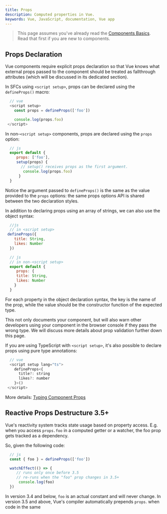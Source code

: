 ```yaml
---
title: Props
description: Computed properties in Vue.
keywords: Vue, JavaScript, documentation, Vue app
---
```


  >This page assumes you've already read the <a href="https://starlight-astro-docs.vercel.app/getting-started/component-basics/" class="addcolortext"> Components Basics</a>. Read that first if you are new to components.
  
  
  ## Props Declaration​

  Vue components require explicit props declaration so that Vue knows what external props passed to the component should be treated as fallthrough attributes (which will be discussed in its dedicated section).


  In SFCs using `<script setup>`, props can be declared using the `defineProps()` macro:

  ``` javascript
    // vue
    <script setup>
      const props = defineProps(['foo'])

      console.log(props.foo)
   </script>
  ```

  In non-`<script setup>` components, props are declared using the `props` option:
  

  ``` javascript
    // js
    export default {
       props: ['foo'],
       setup(props) {
         // setup() receives props as the first argument.
          console.log(props.foo)
        }
    }
  ```

  Notice the argument passed to `defineProps()` is the same as the value provided to the `props` options: the same props options API is shared between the two declaration styles.

  In addition to declaring props using an array of strings, we can also use the object syntax:

  ``` javascript
    //js
    // in <script setup>
   defineProps({
      title: String,
      likes: Number
    })
  ```

  ``` javascript
    // js
    // in non-<script setup>
    export default {
       props: {
       title: String,
       likes: Number
      }
    }
  ```
  For each property in the object declaration syntax, the key is the name of the prop, while the value should be the constructor function of the expected type.

  This not only documents your component, but will also warn other developers using your component in the browser console if they pass the wrong type. We will discuss more details about prop validation further down this page.

  If you are using TypeScript with `<script setup>`, it's also possible to declare props using pure type annotations:
  
  ``` javascript
    // vue
    <script setup lang="ts">
      defineProps<{
        title?: string
        likes?: number
      }>()
   </script>

  ```

  More details: <a href="" class="addcolortext"> Typing Component Props </a>

  ## Reactive Props Destructure  <span class="float"> 3.5+</span>

  Vue's reactivity system tracks state usage based on property access. E.g. when you access `props.foo` in a computed getter or a watcher, the foo prop gets tracked as a dependency.

  So, given the following code:

  ``` javascript
    // js
    const { foo } = defineProps(['foo'])

    watchEffect(() => {
       // runs only once before 3.5
       // re-runs when the "foo" prop changes in 3.5+
        console.log(foo)
    })
  ```

  In version 3.4 and below, `foo` is an actual constant and will never change. In version 3.5 and above, Vue's compiler automatically prepends `props`. when code in the same <script setup> block accesses variables destructured from `defineProps`. 
  
  Therefore the code above becomes equivalent to the following:

  ``` javascript
    // js
    const props = defineProps(['foo'])

    watchEffect(() => {
      // `foo` transformed to `props.foo` by the compiler
     console.log(props.foo)
   })    
  ```

  In addition, you can use JavaScript's native default value syntax to declare default values for the props. This is particularly useful when using the type-based props declaration:

  ``` typescript
    // typescript
    const { foo = 'hello' } = defineProps<{ foo?: string }>()
  ```

  If you prefer to have more visual distinction between destructured props and normal variables in your IDE, Vue's VSCode extension provides a setting to enable inlay-hints for destructured props.

  ### Passing Destructured Props into Functions

  When we pass a destructured prop into a function, e.g.:

  ``` javascript
    // js
    const { foo } = defineProps(['foo'])

    watch(foo, /* ... */)
  ```

  This will not work as expected because it is equivalent to `watch(props.foo, ...)` - we are passing a value instead of a reactive data source to `watch`. In fact, Vue's compiler will catch such cases and throw a warning.

  Similar to how we can watch a normal prop with `watch(() => props.foo, ...)`, we can watch a destructured prop also by wrapping it in a getter:

  ``` javascript
    // js
    watch(() => foo, /* ... */)
  ```

  In addition, this is the recommended approach when we need to pass a destructured prop into an external function while retaining reactivity:

  ``` javascript
    //js
    useComposable(() => foo)
  ```

  The external function can call the getter (or normalize it with toValue) when it needs to track changes of the provided prop, e.g. in a computed or watcher getter.

  ## Prop Passing Details

  ### Prop Name Casing

  We declare long prop names using camelCase because this avoids having to use quotes when using them as property keys, and allows us to reference them directly in template expressions because they are valid JavaScript identifiers:

  ``` javascript
    // js
    defineProps({
     greetingMessage: String
   })
  ```

  ``` javascript
    // html
    <span>{{ greetingMessage }}</span>
  ```

  Technically, you can also use camelCase when passing props to a child component (except in in-DOM templates). However, the convention is using kebab-case in all cases to align with HTML attributes:

  ``` javascript
    // html
    <MyComponent greeting-message="hello" />

  ```

  
  We use PascalCase for component tags when possible because it improves template readability by differentiating Vue components from native elements. However, there isn't as much practical benefit in using camelCase when passing props, so we choose to follow each language's conventions.

  ### Static vs. Dynamic Props​
  
  
  So far, you've seen props passed as static values, like in:

  ``` javascript
    // template
    <BlogPost title="My journey with Vue" />
  ```

  You've also seen props assigned dynamically with `v-bind` or its `:` shortcut, such as in:

  ``` javascript
    // template
    <!-- Dynamically assign the value of a variable -->
    <BlogPost :title="post.title" />

    <!-- Dynamically assign the value of a complex expression -->
    <BlogPost :title="post.title + ' by ' + post.author.name" />
  ```

  ### Passing Different Value Types​
  
  
  In the two examples above, we happen to pass string values, but any type of value can be passed to a prop.

  #### Number

  ``` javascript
    // template
    <!-- Even though `42` is static, we need v-bind to tell Vue that -->
    <!-- this is a JavaScript expression rather than a string.       -->
    <BlogPost :likes="42" />

    <!-- Dynamically assign to the value of a variable. -->
    <BlogPost :likes="post.likes" />
  ```

  #### Boolean

  ``` template
    // js
    <!-- Including the prop with no value will imply `true`. -->
    <BlogPost is-published />

    <!-- Even though `false` is static, we need v-bind to tell Vue that -->
    <!-- this is a JavaScript expression rather than a string.          -->
    <BlogPost :is-published="false" />

    <!-- Dynamically assign to the value of a variable. -->
    <BlogPost :is-published="post.isPublished" />
  ``` 

  #### Array

  ``` javascript
    // template
    <!-- Even though the array is static, we need v-bind to tell Vue that -->
    <!-- this is a JavaScript expression rather than a string.            -->
    <BlogPost :comment-ids="[234, 266, 273]" />

    <!-- Dynamically assign to the value of a variable. -->
   <BlogPost :comment-ids="post.commentIds" />
  ```

  #### Object

  ``` javascript
    // js
    <!-- Even though the array is static, we need v-bind to tell Vue that -->
    <!-- this is a JavaScript expression rather than a string.            -->
    <BlogPost :comment-ids="[234, 266, 273]" />

    <!-- Dynamically assign to the value of a variable. -->
    <BlogPost :comment-ids="post.commentIds" />
  ```

  ### Binding Multiple Properties Using an Object​


  If you want to pass all the properties of an object as props, you can use v-bind without an argument (`v-bind` instead of `:prop-name`). For example, given a `post` object:

  ``` javascript
    // js
    const post = {
     id: 1,
     title: 'My Journey with Vue'
    }
  ```

  The following template:

  ``` javascript
    // template 
    <BlogPost v-bind="post" />
  ```

  Will be equivalent to:

     ``` javascript
      // template 
      <BlogPost :id="post.id" :title="post.title" />
    ```

  ## One-Way Data Flow​

  All props form a one-way-down binding between the child property and the parent one: when the parent property updates, it will flow down to the child, but not the other way around. This prevents child components from accidentally mutating the parent's state, which can make your app's data flow harder to understand.

  In addition, every time the parent component is updated, all props in the child component will be refreshed with the latest value. This means you should not attempt to mutate a prop inside a child component. If you do, Vue will warn you in the console:

  ``` javascript
    // js
    const props = defineProps(['foo'])

   // ❌ warning, props are readonly!
   props.foo = 'bar'
  ```
  There are usually two cases where it's tempting to mutate a prop:

  1. **The prop is used to pass in an initial value; the child component wants to use it as a local data property afterwards**.
  In this case, it's best to define a local data property that uses the prop as its initial value:

  ``` javascript
    // js
    const props = defineProps(['initialCounter'])

   // counter only uses props.initialCounter as the initial value;
   // it is disconnected from future prop updates.
   const counter = ref(props.initialCounter)
  ```

  2. **The prop is passed in as a raw value that needs to be transformed**. In this case, it's best to define a computed property using the prop's value:

  ``` javascript
    // js
    const props = defineProps(['size'])

   // computed property that auto-updates when the prop changes
   const normalizedSize = computed(() => props.size.trim().toLowerCase())
  ```

  ### Mutating Object / Array Props​
  
  When objects and arrays are passed as props, while the child component cannot mutate the prop binding, it will be able to mutate the object or array's nested properties. This is because in JavaScript objects and arrays are passed by reference, and it is unreasonably expensive for Vue to prevent such mutations.

  The main drawback of such mutations is that it allows the child component to affect parent state in a way that isn't obvious to the parent component, potentially making it more difficult to reason about the data flow in the future. As a best practice, you should avoid such mutations unless the parent and child are tightly coupled by design. In most cases, the child should emit an event to let the parent perform the mutation.

  ## Prop Validation​
  
  Components can specify requirements for their props, such as the types you've already seen. If a requirement is not met, Vue will warn you in the browser's JavaScript console. This is especially useful when developing a component that is intended to be used by others.

  To specify prop validations, you can provide an object with validation requirements to the `defineProps()` macro, instead of an array of strings. For example:

  ``` javascript
    // js
    defineProps({
  // Basic type check
  //  (`null` and `undefined` values will allow any type)
  propA: Number,
  // Multiple possible types
  propB: [String, Number],
  // Required string
  propC: {
    type: String,
    required: true
  },
  // Required but nullable string
  propD: {
    type: [String, null],
    required: true
  },
  // Number with a default value
  propE: {
    type: Number,
    default: 100
  },
  // Object with a default value
  propF: {
    type: Object,
    // Object or array defaults must be returned from
    // a factory function. The function receives the raw
    // props received by the component as the argument.
    default(rawProps) {
      return { message: 'hello' }
    }
  },
  // Custom validator function
  // full props passed as 2nd argument in 3.4+
  propG: {
    validator(value, props) {
      // The value must match one of these strings
      return ['success', 'warning', 'danger'].includes(value)
    }
  },
  // Function with a default value
  propH: {
    type: Function,
    // Unlike object or array default, this is not a factory
    // function - this is a function to serve as a default value
    default() {
      return 'Default function'
    }
  }
})
```
  Additional details:

  - All props are optional by default, unless `required:` true is specified.

  - An absent optional prop other than `Boolean` will have `undefined` value.

  - The `Boolean` absent props will be cast to `false`. You can change this by setting a `default` for it — i.e.: default: undefined to behave as a non-Boolean prop.

  - If a `default` value is specified, it will be used if the resolved prop value is `undefined` - this includes both when the prop is absent, or an explicit `undefined` value is passed.

  When prop validation fails, Vue will produce a console warning (if using the development build).

  If using Type-based props declarations , Vue will try its best to compile the type annotations into equivalent runtime prop declarations. For example, `defineProps<{ msg: string }>` will be compiled into `{ msg: { type: String, required: true }}`.
  
  ### Runtime Type Checks​

  The type can be one of the following native constructors:

   - `String`
   - `Number`
   - `Boolean`
   - `Array`
   - `Object`
   - `Date`
   - `Function`
   - `Symbol`
   - `Error`
  
  In addition, `type` can also be a custom class or constructor function and the assertion will be made with an `instanceof` check. For example, given the following class:
  
  ``` javascript
    // js
     class Person {
      constructor(firstName, lastName) {
        this.firstName = firstName
        this.lastName = lastName
      }
    }
  ```

  You could use it as a prop's type:

  ``` javascript
    // js
    defineProps({
      author: Person
    })
  ```
  Vue will use `instanceof` Person to validate whether the value of the author prop is indeed an instance of the `Person` class.

  ### Nullable Type​
  
  If the type is required but nullable, you can use the array syntax that includes `null`:

  ``` javascript
    // js
    defineProps({
      id: {
        type: [String, null],
        required: true
      }
    })
  ```
  Note that if `type` is just `null` without using the array syntax, it will allow any type.

  ## Boolean Casting​


  Props with `Boolean` type have special casting rules to mimic the behavior of native boolean attributes. Given a `<MyComponent>` with the following declaration:

  ``` javascript
    defineProps({
      disabled: Boolean
    })
  ```
  The component can be used like this:
  
  ``` javascript
    // template
    <!-- equivalent of passing :disabled="true" -->
    <MyComponent disabled />

    <!-- equivalent of passing :disabled="false" -->
    <MyComponent />
  ```
  When a prop is declared to allow multiple types, the casting rules for `Boolean` will also be applied. However, there is an edge when both `String` and `Boolean` are allowed - the Boolean casting rule only applies if Boolean appears before String:

  ``` javascript
    // js
    // disabled will be casted to true
    defineProps({
     disabled: [Boolean, Number]
   })

   // disabled will be casted to true
   defineProps({
     disabled: [Boolean, String]
   })

   // disabled will be casted to true
   defineProps({
     disabled: [Number, Boolean]
   })

   // disabled will be parsed as an empty string (disabled="")
   defineProps({
    disabled: [String, Boolean]
   })
  ```

  













